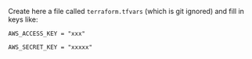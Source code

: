 Create here a file called `terraform.tfvars`
(which is git ignored) and fill in keys like:

```
AWS_ACCESS_KEY = "xxx"

AWS_SECRET_KEY = "xxxxx"
```
